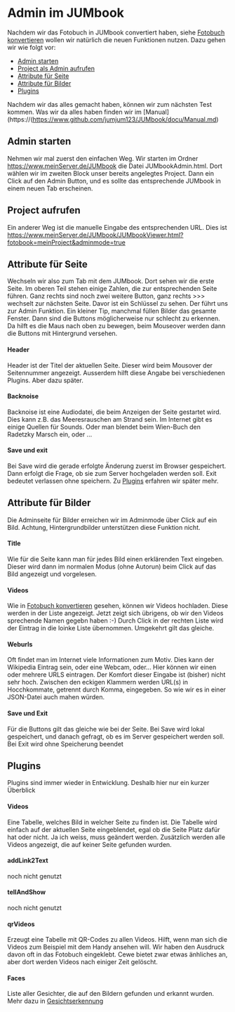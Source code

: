 # Admin im JUMbook
Nachdem wir das Fotobuch in JUMbook convertiert haben, siehe [Fotobuch konvertieren](https:www.github.com/jumjum123/JUMbook/FotobuchKovertieren.md) wollen wir natürlich die neuen Funktionen nutzen.
Dazu gehen wir wie folgt vor:
- [Admin starten](#admin-starten)
- [Project als Admin aufrufen](#project-aufrufen)
- [Attribute für Seite](#attribute-für-seite)
- [Attribute für Bilder](#attribute-für-bilder)
- [Plugins](#plugins)

Nachdem wir das alles gemacht haben, können wir zum nächsten Test kommen.
Was wir da alles haben finden wir im [Manual](https://(https://www.github.com/jumjum123/JUMbook/docu/Manual.md)

## Admin starten
Nehmen wir mal zuerst den einfachen Weg. Wir starten im Ordner https://www.meinServer.de/JUMbook die Datei JUMbookAdmin.html.
Dort wählen wir im zweiten Block unser bereits angelegtes Project. Dann ein Click auf den Admin Button, und es sollte das entsprechende JUMbook in einem neuen Tab erscheinen.

## Project aufrufen
Ein anderer Weg ist die manuelle Eingabe des entsprechenden URL.
Dies ist https://www.meinServer.de/JUMbook/JUMbookViewer.html?fotobook=meinProject&adminmode=true

## Attribute für Seite
Wechseln wir also zum Tab mit dem JUMbook. Dort sehen wir die erste Seite.
Im oberen Teil stehen einige Zahlen, die zur entsprechenden Seite führen.
Ganz rechts sind noch zwei weitere Button, ganz rechts >>> wechselt zur nächsten Seite. Davor ist ein Schlüssel zu sehen. Der führt uns zur Admin Funktion.
Ein kleiner Tip, manchmal füllen Bilder das gesamte Fenster. Dann sind die Buttons möglicherweise nur schlecht zu erkennen. Da hilft es die Maus nach oben zu bewegen, beim Mouseover werden dann die Buttons mit Hintergrund versehen.
#### Header
Header ist der Titel der aktuellen Seite. Dieser wird beim Mousover der Seitennummer angezeigt. Ausserdem hilft diese Angabe bei verschiedenen Plugins. Aber dazu später.
#### Backnoise
Backnoise ist eine Audiodatei, die beim Anzeigen der Seite gestartet wird. Dies kann z.B. das Meeresrauschen am Strand sein. Im Internet gibt es einige Quellen für Sounds. Oder man blendet beim Wien-Buch den Radetzky Marsch ein, oder ...
#### Save und exit
Bei Save wird die gerade erfolgte Änderung zuerst im Browser gespeichert. Dann erfolgt die Frage, ob sie zum Server hochgeladen werden soll.
Exit bedeutet verlassen ohne speichern.
Zu [Plugins](#plugins) erfahren wir später mehr.

## Attribute für Bilder
Die Adminseite für Bilder erreichen wir im Adminmode über Click auf ein Bild.
Achtung, Hintergrundbilder unterstützen diese Funktion nicht.
#### Title
Wie für die Seite kann man für jedes Bild einen erklärenden Text eingeben. Dieser wird dann im normalen Modus (ohne Autorun) beim Click auf das Bild angezeigt und vorgelesen.
#### Videos
Wie in [Fotobuch konvertieren](https://www.github.com/jumjum123/JUMbook/docu/FotobuchKonvertieren.md) gesehen, können wir Videos hochladen. Diese werden in der Liste angezeigt. Jetzt zeigt sich übrigens, ob wir den Videos sprechende Namen gegebn haben :-)
Durch Click in der rechten Liste wird der Eintrag in die loinke Liste übernommen. Umgekehrt gilt das gleiche.
#### Weburls
Oft findet man im Internet viele Informationen zum Motiv. Dies kann der Wikipedia Eintrag sein, oder eine Webcam, oder...
Hier können wir einen oder mehrere URLS eintragen. Der Komfort dieser Eingabe ist (bisher) nicht sehr hoch. Zwischen den eckigen Klammern werden URL(s) in Hocchkommate, getrennt durch Komma, eingegeben. So wie wir es in einer JSON-Datei auch mahen würden.
#### Save und Exit
Für die Buttons gilt das gleiche wie bei der Seite. Bei Save wird lokal gespeichert, und danach gefragt, ob es im Server gespeichert werden soll. Bei Exit wird ohne Speicherung beendet

## Plugins
Plugins sind immer wieder in Entwicklung. Deshalb hier nur ein kurzer Überblick
#### Videos
Eine Tabelle, welches Bild in welcher Seite zu finden ist. Die Tabelle wird einfach auf der aktuellen Seite eingeblendet, egal ob die Seite Platz dafür hat oder nicht. Ja ich weiss, muss geändert werden.
Zusätzlich werden alle Videos angezeigt, die auf keiner Seite gefunden wurden.
#### addLink2Text
noch nicht genutzt
#### tellAndShow
noch nicht genutzt
#### qrVideos
Erzeugt eine Tabelle mit QR-Codes zu allen Videos. Hilft, wenn man sich die Videos zum Beispiel mit dem Handy ansehen will. Wir haben den Ausdruck davon oft in das Fotobuch eingeklebt. Cewe bietet zwar etwas änhliches an, aber dort werden Videos nach einiger Zeit gelöscht.
#### Faces
Liste aller Gesichter, die auf den Bildern gefunden und erkannt wurden. Mehr dazu in [Gesichtserkennung](https://www.github.com/JUMbook/docu/Gesichtserkennung.md)
